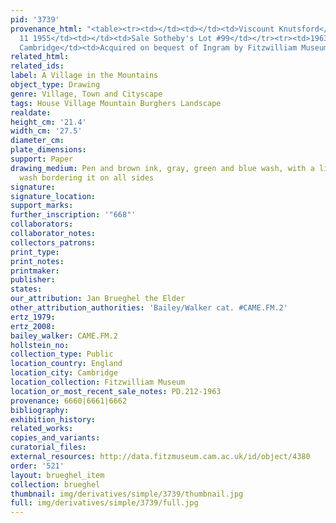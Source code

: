 ```yaml
---
pid: '3739'
provenance_html: "<table><tr><td></td><td></td><td>Viscount Knutsford</td></tr><tr><td>Apr
  11 1955</td><td></td><td>Sale Sotheby's Lot #99</td></tr><tr><td>1963</td><td>England
  Cambridge</td><td>Acquired on bequest of Ingram by Fitzwilliam Museum</td></tr></table>"
related_html: 
related_ids: 
label: A Village in the Mountains
object_type: Drawing
genre: Village, Town and Cityscape
tags: House Village Mountain Burghers Landscape
realdate: 
height_cm: '21.4'
width_cm: '27.5'
diameter_cm: 
plate_dimensions: 
support: Paper
drawing_medium: Pen and brown ink, gray, green and blue wash, with a line of brown
  wash bordering it on all sides
signature: 
signature_location: 
support_marks: 
further_inscription: '"668"'
collaborators: 
collaborator_notes: 
collectors_patrons: 
print_type: 
print_notes: 
printmaker: 
publisher: 
states: 
our_attribution: Jan Brueghel the Elder
other_attribution_authorities: 'Bailey/Walker cat. #CAME.FM.2'
ertz_1979: 
ertz_2008: 
bailey_walker: CAME.FM.2
hollstein_no: 
collection_type: Public
location_country: England
location_city: Cambridge
location_collection: Fitzwilliam Museum
location_or_most_recent_sale_notes: PD.212-1963
provenance: 6660|6661|6662
bibliography: 
exhibition_history: 
related_works: 
copies_and_variants: 
curatorial_files: 
external_resources: http://data.fitzmuseum.cam.ac.uk/id/object/4380
order: '521'
layout: brueghel_item
collection: brueghel
thumbnail: img/derivatives/simple/3739/thumbnail.jpg
full: img/derivatives/simple/3739/full.jpg
---
```

